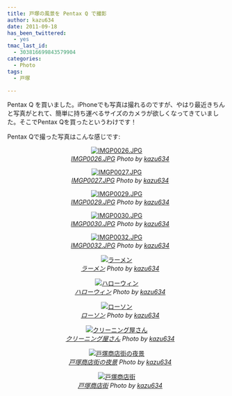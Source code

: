 ```yaml
---
title: 戸塚の風景を Pentax Q で撮影
author: kazu634
date: 2011-09-18
has_been_twittered:
  - yes
tmac_last_id:
  - 303816699843579904
categories:
  - Photo
tags:
  - 戸塚

---
```

Pentax Q を買いました。iPhoneでも写真は撮れるのですが、やはり最近きちんと写真がとれて、簡単に持ち運べるサイズのカメラが欲しくなってきていました。そこでPentax Qを買ったというわけです！

Pentax Qで撮った写真はこんな感じです:

<p style="text-align: center;">
<a href="http://www.flickr.com/photos/42332031%40N02/6154384491/" onclick="__gaTracker('send', 'event', 'outbound-article', 'http://www.flickr.com/photos/42332031%40N02/6154384491/', '');" title="IMGP0026.JPG by kazu634, on Flickr"  target="_blank"><img class="flickr_photo aligncenter" src="http://farm7.static.flickr.com/6201/6154384491_eeee5e71e6.jpg" alt="IMGP0026.JPG" /></a><br /> <cite class="flickr_photographer"><img src="http://www.flickr.com/favicon.ico" alt="" width="16" /><a href="http://www.flickr.com/photos/42332031%40N02/6154384491/" onclick="__gaTracker('send', 'event', 'outbound-article', 'http://www.flickr.com/photos/42332031%40N02/6154384491/', 'IMGP0026.JPG');">IMGP0026.JPG</a> Photo by <a href="http://www.flickr.com/photos/42332031%40N02/" onclick="__gaTracker('send', 'event', 'outbound-article', 'http://www.flickr.com/photos/42332031%40N02/', 'kazu634');">kazu634</a></cite>
</p>

<!--more-->

<p style="text-align: center;">
<a href="http://www.flickr.com/photos/42332031%40N02/6154883061/" onclick="__gaTracker('send', 'event', 'outbound-article', 'http://www.flickr.com/photos/42332031%40N02/6154883061/', '');" title="IMGP0027.JPG by kazu634, on Flickr"  target="_blank"><img class="flickr_photo aligncenter" src="http://farm7.static.flickr.com/6156/6154883061_21bc2721ec.jpg" alt="IMGP0027.JPG" /></a><br /> <cite class="flickr_photographer"><img src="http://www.flickr.com/favicon.ico" alt="" width="16" /><a href="http://www.flickr.com/photos/42332031%40N02/6154883061/" onclick="__gaTracker('send', 'event', 'outbound-article', 'http://www.flickr.com/photos/42332031%40N02/6154883061/', 'IMGP0027.JPG');">IMGP0027.JPG</a> Photo by <a href="http://www.flickr.com/photos/42332031%40N02/" onclick="__gaTracker('send', 'event', 'outbound-article', 'http://www.flickr.com/photos/42332031%40N02/', 'kazu634');">kazu634</a></cite>
</p>

<p style="text-align: center;">
<a href="http://www.flickr.com/photos/42332031%40N02/6155428898/" onclick="__gaTracker('send', 'event', 'outbound-article', 'http://www.flickr.com/photos/42332031%40N02/6155428898/', '');" title="IMGP0029.JPG by kazu634, on Flickr"  target="_blank"><img class="flickr_photo aligncenter" src="http://farm7.static.flickr.com/6064/6155428898_1d5c45ea53.jpg" alt="IMGP0029.JPG" /></a><br /> <cite class="flickr_photographer"><img src="http://www.flickr.com/favicon.ico" alt="" width="16" /><a href="http://www.flickr.com/photos/42332031%40N02/6155428898/" onclick="__gaTracker('send', 'event', 'outbound-article', 'http://www.flickr.com/photos/42332031%40N02/6155428898/', 'IMGP0029.JPG');">IMGP0029.JPG</a> Photo by <a href="http://www.flickr.com/photos/42332031%40N02/" onclick="__gaTracker('send', 'event', 'outbound-article', 'http://www.flickr.com/photos/42332031%40N02/', 'kazu634');">kazu634</a></cite>
</p>

<p style="text-align: center;">
<a href="http://www.flickr.com/photos/42332031%40N02/6155429836/" onclick="__gaTracker('send', 'event', 'outbound-article', 'http://www.flickr.com/photos/42332031%40N02/6155429836/', '');" title="IMGP0030.JPG by kazu634, on Flickr"  target="_blank"><img class="flickr_photo aligncenter" src="http://farm7.static.flickr.com/6151/6155429836_de37187758.jpg" alt="IMGP0030.JPG" /></a><br /> <cite class="flickr_photographer"><img src="http://www.flickr.com/favicon.ico" alt="" width="16" /><a href="http://www.flickr.com/photos/42332031%40N02/6155429836/" onclick="__gaTracker('send', 'event', 'outbound-article', 'http://www.flickr.com/photos/42332031%40N02/6155429836/', 'IMGP0030.JPG');">IMGP0030.JPG</a> Photo by <a href="http://www.flickr.com/photos/42332031%40N02/" onclick="__gaTracker('send', 'event', 'outbound-article', 'http://www.flickr.com/photos/42332031%40N02/', 'kazu634');">kazu634</a></cite>
</p>

<p style="text-align: center;">
<a href="http://www.flickr.com/photos/42332031%40N02/6155431638/" onclick="__gaTracker('send', 'event', 'outbound-article', 'http://www.flickr.com/photos/42332031%40N02/6155431638/', '');" title="IMGP0032.JPG by kazu634, on Flickr"  target="_blank"><img class="flickr_photo aligncenter" src="http://farm7.static.flickr.com/6187/6155431638_2712f2aa55.jpg" alt="IMGP0032.JPG" /></a><br /> <cite class="flickr_photographer"><img src="http://www.flickr.com/favicon.ico" alt="" width="16" /><a href="http://www.flickr.com/photos/42332031%40N02/6155431638/" onclick="__gaTracker('send', 'event', 'outbound-article', 'http://www.flickr.com/photos/42332031%40N02/6155431638/', 'IMGP0032.JPG');">IMGP0032.JPG</a> Photo by <a href="http://www.flickr.com/photos/42332031%40N02/" onclick="__gaTracker('send', 'event', 'outbound-article', 'http://www.flickr.com/photos/42332031%40N02/', 'kazu634');">kazu634</a></cite>
</p>

<p style="text-align: center;">
<a href="http://www.flickr.com/photos/42332031%40N02/6158523224/" onclick="__gaTracker('send', 'event', 'outbound-article', 'http://www.flickr.com/photos/42332031%40N02/6158523224/', '');" title="ラーメン by kazu634, on Flickr"  target="_blank"><img class="flickr_photo aligncenter" src="http://farm7.static.flickr.com/6170/6158523224_408daa4dbc.jpg" alt="ラーメン" /></a><br /> <cite class="flickr_photographer"><img src="http://www.flickr.com/favicon.ico" alt="" width="16" /><a href="http://www.flickr.com/photos/42332031%40N02/6158523224/" onclick="__gaTracker('send', 'event', 'outbound-article', 'http://www.flickr.com/photos/42332031%40N02/6158523224/', 'ラーメン');">ラーメン</a> Photo by <a href="http://www.flickr.com/photos/42332031%40N02/" onclick="__gaTracker('send', 'event', 'outbound-article', 'http://www.flickr.com/photos/42332031%40N02/', 'kazu634');">kazu634</a></cite>
</p>

<p style="text-align: center;">
<a href="http://www.flickr.com/photos/42332031%40N02/6158527340/" onclick="__gaTracker('send', 'event', 'outbound-article', 'http://www.flickr.com/photos/42332031%40N02/6158527340/', '');" title="ハローウィン by kazu634, on Flickr"  target="_blank"><img class="flickr_photo aligncenter" src="http://farm7.static.flickr.com/6166/6158527340_4817312f0b.jpg" alt="ハローウィン" /></a><br /> <cite class="flickr_photographer"><img src="http://www.flickr.com/favicon.ico" alt="" width="16" /><a href="http://www.flickr.com/photos/42332031%40N02/6158527340/" onclick="__gaTracker('send', 'event', 'outbound-article', 'http://www.flickr.com/photos/42332031%40N02/6158527340/', 'ハローウィン');">ハローウィン</a> Photo by <a href="http://www.flickr.com/photos/42332031%40N02/" onclick="__gaTracker('send', 'event', 'outbound-article', 'http://www.flickr.com/photos/42332031%40N02/', 'kazu634');">kazu634</a></cite>
</p>

<p style="text-align: center;">
<a href="http://www.flickr.com/photos/42332031%40N02/6157986595/" onclick="__gaTracker('send', 'event', 'outbound-article', 'http://www.flickr.com/photos/42332031%40N02/6157986595/', '');" title="ローソン by kazu634, on Flickr"  target="_blank"><img class="flickr_photo aligncenter" src="http://farm7.static.flickr.com/6075/6157986595_8f99ee002a.jpg" alt="ローソン" /></a><br /> <cite class="flickr_photographer"><img src="http://www.flickr.com/favicon.ico" alt="" width="16" /><a href="http://www.flickr.com/photos/42332031%40N02/6157986595/" onclick="__gaTracker('send', 'event', 'outbound-article', 'http://www.flickr.com/photos/42332031%40N02/6157986595/', 'ローソン');">ローソン</a> Photo by <a href="http://www.flickr.com/photos/42332031%40N02/" onclick="__gaTracker('send', 'event', 'outbound-article', 'http://www.flickr.com/photos/42332031%40N02/', 'kazu634');">kazu634</a></cite>
</p>

<p style="text-align: center;">
<a href="http://www.flickr.com/photos/42332031%40N02/6158531376/" onclick="__gaTracker('send', 'event', 'outbound-article', 'http://www.flickr.com/photos/42332031%40N02/6158531376/', '');" title="クリーニング屋さん by kazu634, on Flickr"  target="_blank"><img class="flickr_photo aligncenter" src="http://farm7.static.flickr.com/6154/6158531376_74c7538f4d.jpg" alt="クリーニング屋さん" /></a><br /> <cite class="flickr_photographer"><img src="http://www.flickr.com/favicon.ico" alt="" width="16" /><a href="http://www.flickr.com/photos/42332031%40N02/6158531376/" onclick="__gaTracker('send', 'event', 'outbound-article', 'http://www.flickr.com/photos/42332031%40N02/6158531376/', 'クリーニング屋さん');">クリーニング屋さん</a> Photo by <a href="http://www.flickr.com/photos/42332031%40N02/" onclick="__gaTracker('send', 'event', 'outbound-article', 'http://www.flickr.com/photos/42332031%40N02/', 'kazu634');">kazu634</a></cite>
</p>

<p style="text-align: center;">
<a href="http://www.flickr.com/photos/42332031%40N02/6157990899/" onclick="__gaTracker('send', 'event', 'outbound-article', 'http://www.flickr.com/photos/42332031%40N02/6157990899/', '');" title="戸塚商店街の夜景 by kazu634, on Flickr"  target="_blank"><img class="flickr_photo aligncenter" src="http://farm7.static.flickr.com/6184/6157990899_e531b027f0.jpg" alt="戸塚商店街の夜景" /></a><br /> <cite class="flickr_photographer"><img src="http://www.flickr.com/favicon.ico" alt="" width="16" /><a href="http://www.flickr.com/photos/42332031%40N02/6157990899/" onclick="__gaTracker('send', 'event', 'outbound-article', 'http://www.flickr.com/photos/42332031%40N02/6157990899/', '戸塚商店街の夜景');">戸塚商店街の夜景</a> Photo by <a href="http://www.flickr.com/photos/42332031%40N02/" onclick="__gaTracker('send', 'event', 'outbound-article', 'http://www.flickr.com/photos/42332031%40N02/', 'kazu634');">kazu634</a></cite>
</p>

<p style="text-align: center;">
<a href="http://www.flickr.com/photos/42332031%40N02/6157992705/" onclick="__gaTracker('send', 'event', 'outbound-article', 'http://www.flickr.com/photos/42332031%40N02/6157992705/', '');" title="戸塚商店街 by kazu634, on Flickr"  target="_blank"><img class="flickr_photo aligncenter" src="http://farm7.static.flickr.com/6075/6157992705_edb30d7a23.jpg" alt="戸塚商店街" /></a><br /> <cite class="flickr_photographer"><img src="http://www.flickr.com/favicon.ico" alt="" width="16" /><a href="http://www.flickr.com/photos/42332031%40N02/6157992705/" onclick="__gaTracker('send', 'event', 'outbound-article', 'http://www.flickr.com/photos/42332031%40N02/6157992705/', '戸塚商店街');">戸塚商店街</a> Photo by <a href="http://www.flickr.com/photos/42332031%40N02/" onclick="__gaTracker('send', 'event', 'outbound-article', 'http://www.flickr.com/photos/42332031%40N02/', 'kazu634');">kazu634</a></cite>
</p>
